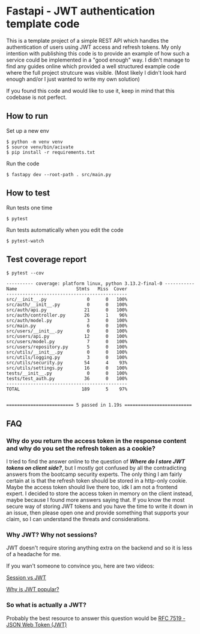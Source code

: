 # Fastapi - JWT authentication template code

This is a template project of a simple REST API which handles the authentication of users using JWT access and refresh tokens. My only intention with publishing this code is to provide an example of how such a service could be implemented in a "good enough" way. I didn't manage to find any guides online which provided a well structured example code where the full project strutcure was visible. (Most likely I didn't look hard enough and/or I just wanted to write my own solution)

If you found this code and would like to use it, keep in mind that this codebase is not perfect.

## How to run

Set up a new env
```
$ python -m venv venv
$ source venv/bin/acivate
$ pip install -r requirements.txt
```

Run the code
```
$ fastapy dev --root-path . src/main.py
```

## How to test

Run tests one time
```
$ pytest
```

Run tests automatically when you edit the code
```
$ pytest-watch
```

## Test coverage report

```
$ pytest --cov

---------- coverage: platform linux, python 3.13.2-final-0 -----------
Name                      Stmts   Miss  Cover
---------------------------------------------
src/__init__.py               0      0   100%
src/auth/__init__.py          0      0   100%
src/auth/api.py              21      0   100%
src/auth/controller.py       26      1    96%
src/auth/model.py             3      0   100%
src/main.py                   6      0   100%
src/users/__init__.py         0      0   100%
src/users/api.py             12      0   100%
src/users/model.py            7      0   100%
src/users/repository.py       5      0   100%
src/utils/__init__.py         0      0   100%
src/utils/logging.py          3      0   100%
src/utils/security.py        54      4    93%
src/utils/settings.py        16      0   100%
tests/__init__.py             0      0   100%
tests/test_auth.py           36      0   100%
---------------------------------------------
TOTAL                       189      5    97%


========================= 5 passed in 1.19s =========================
```

## FAQ

### Why do you return the access token in the response content and why do you set the refresh token as a cookie?

I tried to find the answer online to the question of **_Where do I store JWT tokens on client side?_**, but I mostly got confused by all the contradicting answers from the bootcamp security experts. The only thing I am fairly certain at is that the refresh token should be stored in a http-only cookie. Maybe the access token should live there too, idk I am not a frontend expert. I decided to store the access token in memory on the client instead, maybe because I found more answers saying that. If you know the most secure way of storing JWT tokens and you have the time to write it down in an issue, then please open one and provide something that supports your claim, so I can understand the threats and considerations.

### Why JWT? Why not sessions?

JWT doesn't require storing anything extra on the backend and so it is less of a headache for me.

If you wan't someone to convince you, here are two videos:

[Session vs JWT](https://www.youtube.com/watch?v=fyTxwIa-1U0)

[Why is JWT popular?](https://www.youtube.com/watch?v=P2CPd9ynFLg)

### So what is actually a JWT?

Probably the best resource to answer this question would be [RFC 7519 - JSON Web Token (JWT)](https://datatracker.ietf.org/doc/html/rfc7519#section-11)
